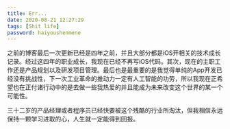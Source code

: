```yaml
---
title: Err...
date: 2020-08-21 12:27:29
tags: [Shit life]
password: haiyoushenmene
---
```


之前的博客最后一次更新已经是四年之前，并且大部分都是iOS开相关的技术成长记录。经过这四年的职业成长，我现在已经不再写iOS代码。其次，现在的主职工作还是产品规划以及研发项目管理。最后也是最重要的是我觉得单纯的App开发已经没有挑战性，下一次工业革命的推动力一定有人工智能的功劳，所以我现在正希望也在正付诸行动中的是去做一些我热爱的并且能成为未来改变这个世界的某一个可能性。

三十二岁的产品经理或者程序员已经快要被这个残酷的行业所淘汰，但我相信永远保持一颗学习进取的心，人生就一定能得到回报。

